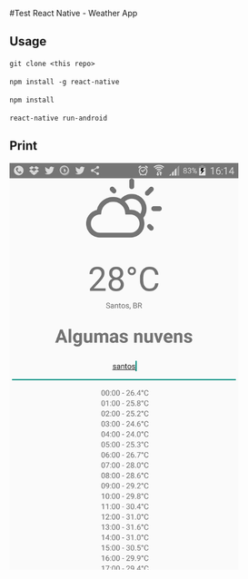 #Test React Native - Weather App

## Usage
    
    git clone <this repo>
    
    npm install -g react-native

    npm install 
    
    react-native run-android

## Print
![Print Android Device](docs/print-android-dev.png)
